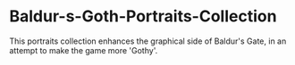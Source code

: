 # Baldur-s-Goth-Portraits-Collection
This portraits collection enhances the graphical side of Baldur's Gate, in an attempt to make the game more 'Gothy'.
